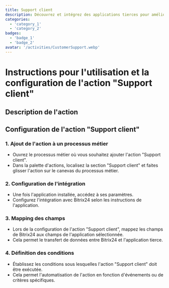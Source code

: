 ```yaml
---
title: Support client
description: Découvrez et intégrez des applications tierces pour améliorer votre entreprise.
categories: 
  - 'category_1'
  - 'category_2'
badges: 
  - 'badge_1'
  - 'badge_2'
avatar: '/activities/CustomerSupport.webp'
---
```

# Instructions pour l'utilisation et la configuration de l'action "Support client"

## Description de l'action

## **Configuration de l'action "Support client"**

### 1. Ajout de l'action à un processus métier
- Ouvrez le processus métier où vous souhaitez ajouter l'action "Support client".
- Dans la palette d'actions, localisez la section "Support client" et faites glisser l'action sur le canevas du processus métier.

### 2. Configuration de l'intégration
- Une fois l'application installée, accédez à ses paramètres.
- Configurez l'intégration avec Bitrix24 selon les instructions de l'application.

### 3. Mapping des champs
- Lors de la configuration de l'action "Support client", mappez les champs de Bitrix24 aux champs de l'application sélectionnée.
- Cela permet le transfert de données entre Bitrix24 et l'application tierce.

### 4. Définition des conditions
- Établissez les conditions sous lesquelles l'action "Support client" doit être exécutée.
- Cela permet l'automatisation de l'action en fonction d'événements ou de critères spécifiques.